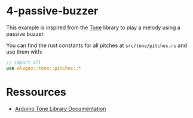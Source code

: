 # 4-passive-buzzer

This example is inspired from the [Tone](https://code.google.com/archive/p/rogue-code/wikis/ToneLibraryDocumentation.wiki) library to play a melody using a passive buzzer.

You can find the rust constants for all pitches at `src/tone/pitches.rs` and use them with:

```rust
// import all
use elegoo::tone::pitches::*
```

# Ressources

- [Arduino Tone Library Documentation](https://code.google.com/archive/p/rogue-code/wikis/ToneLibraryDocumentation.wiki)

